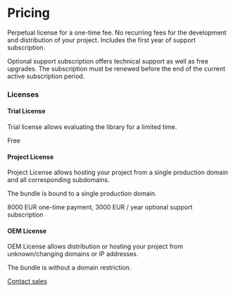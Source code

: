 # Pricing

Perpetual license for a one-time fee. No recurring fees for the development and distribution of your project. Includes the first year of support subscription.

Optional support subscription offers technical support as well as free upgrades. The subscription must be renewed before the end of the current active subscription period.

### Licenses

#### Trial License

Trial license allows evaluating the library for a limited time.

Free

#### Project License

Project License allows hosting your project from a single production domain and all corresponding subdomains.

The bundle is bound to a single production domain.

8000 EUR one-time payment, 3000 EUR / year optional support subscription

#### OEM License

OEM License allows distribution or hosting your project from unknown/changing domains or IP addresses.

The bundle is without a domain restriction.

[Contact sales](https://weatherlayers.com/)
